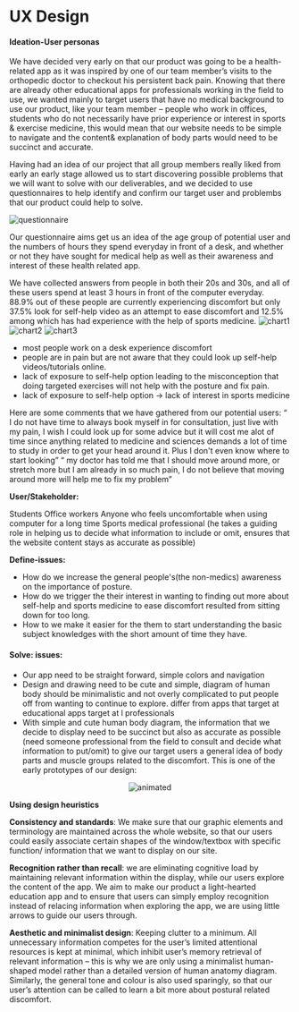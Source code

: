 # UX Design


#### Ideation-User personas 

We have decided very early on that our product was going to be a health-related app as it was inspired by one of our team member’s visits to the orthopedic doctor to checkout his persistent back pain. Knowing that there are already other educational apps for professionals working in the field to use, we wanted mainly to target users that have no medical background to use our product, like your team member – people who work in offices, students who do not necessarily have prior experience or interest in sports & exercise medicine, this would mean that our website needs to be simple to navigate and the content& explanation of body parts would need to be succinct and accurate.  

Having had an idea of our project that all group members really liked from early an early stage allowed us to start discovering possible problems that  we  will want to solve with our deliverables, and we decided to use questionnaires to help identify and confirm our target user and problembs that our product could help to solve. 

![questionnaire](https://i.imgur.com/1esDziA.png=centerme)

Our questionnaire aims get us an idea of the age group of potential user and the numbers of hours they spend everyday in front of a desk, and whether or not they have sought for medical help as well as their awareness and interest of these health related app. 

We have collected answers from people in both their 20s and 30s, and all of these users  spend at least 3 hours in front of the computer everyday.
88.9% out of these people are currently experiencing discomfort but only 37.5% look for self-help video as an attempt to ease discomfort and 12.5% among which has had experience with the help of sports medicine. 
![chart1](https://i.imgur.com/WWb2pcH.png=centerme)
![chart2](https://i.imgur.com/rleOBnF.png=centerme)
![chart3](https://i.imgur.com/CBUJUJE.png=centerme)

 


- most people work on a desk experience discomfort
- people are in pain but are not aware that they could look up self-help videos/tutorials online. 
- lack of exposure to self-help option leading to the misconception that doing targeted exercises will not help with the posture and fix pain.
- lack of exposure to self-help option -> lack of interest in sports medicine

Here are some comments that we have gathered from our potential users: 
 “ I do not have time to always book myself in for consultation, just live with my pain, I wish I could look up for some advice but it will cost me alot of time since anything related to medicine and sciences demands a lot of time to study in order to get your head around it. Plus I don't even know where to start looking”
 “ my doctor has told me that I should move around more, or stretch more but I am already in so much pain, I do not believe that moving around more will help me to fix my problem”



**User/Stakeholder:**

Students 
Office workers 
Anyone who feels uncomfortable when using computer for a long time 
Sports medical professional (he takes a guiding role in helping us to decide what information to include or omit, ensures that the website content stays as accurate as possible)

**Define-issues:** 
-	How do we increase the general people's(the non-medics) awareness on the importance of posture.
-	How do we trigger the their interest in wanting to finding out more about self-help and sports medicine to ease discomfort resulted from sitting down for too long. 
-	How to we make it easier for the them to start understanding the basic subject knowledges with the short amount of time they have. 
	
#### Solve: issues:
-	Our app need to be straight forward, simple colors and navigation 
-	Design and drawing need to be cute and simple, diagram of human body should be minimalistic and not overly complicated to put people off from wanting to continue to explore. differ from apps that target at educational apps target at l professionals
-	With simple and cute human body diagram, the information that we decide to display need to be succinct but also as accurate as possible (need someone professional from the field to consult and decide what information to put/omit) to give our target users a general idea of body parts and muscle groups related to the discomfort. 
This is one of the early prototypes of our design: 
<p align="center">
  <img src="https://i.imgur.com/PwdRkUq.gif" alt="animated" />
</p>

**Using design heuristics**
 
**Consistency and standards**: We make sure that our graphic elements and terminology are maintained across the whole website, so that our users could easily associate certain shapes of the window/textbox  with specific function/ information that we want to display on our site. 

**Recognition rather than recall**: we are eliminating cognitive load by maintaining relevant information within the display, while our users explore the content of the app. We aim to make our product a light-hearted education app and to ensure that users can simply employ recognition instead of relacing information when exploring the app, we are using little arrows to guide our users through. 
 
**Aesthetic and minimalist design**: Keeping clutter to a minimum. All unnecessary information competes for the user’s limited attentional resources is kept at minimal, which inhibit user’s memory retrieval of relevant information – this is why we are only using a minimalist human-shaped model rather than a detailed version of human anatomy diagram. Similarly, the general tone and colour is also used sparingly, so that our user’s attention can be called to learn a bit more about postural related discomfort. 
 





